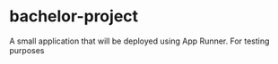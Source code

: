# bachelor-project
A small application that will be deployed using App Runner. For testing purposes
